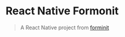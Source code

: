 # React Native Formonit

> A React Native project from [forminit](http://www.forminit.com/react-native-01/)